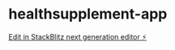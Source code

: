 # healthsupplement-app

[Edit in StackBlitz next generation editor ⚡️](https://stackblitz.com/~/github.com/ezzykine/healthsupplement-app)